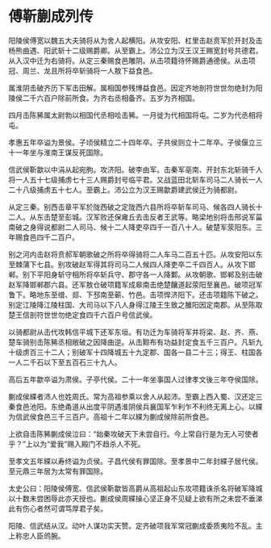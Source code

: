 # 傅靳蒯成列传

阳陵侯傅宽以魏五大夫骑将从为舍人起横阳。从攻安阳、杠里击赵贲军於开封及击杨熊曲遇、阳武斩十二级赐爵卿。从至霸上。沛公立为汉王汉王赐宽封号共德君。从入汉中迁为右骑将。从定三秦赐食邑雕阴。从击项籍待怀赐爵通德侯。从击项冠、周兰、龙且所将卒斩骑将一人敖下益食邑。

属淮阴击破齐历下军击田解。属相国参残博益食邑。因定齐地剖符世世勿绝封为阳陵侯二千六百户除前所食。为齐右丞相备齐。五岁为齐相国。

四月击陈豨属太尉勃以相国代丞相哙击豨。一月徙为代相国将屯。二岁为代丞相将屯。

孝惠五年卒谥为景侯。子顷侯精立二十四年卒。子共侯则立十二年卒。子侯偃立三十一年坐与淮南王谋反死国除。

信武侯靳歙以中涓从起宛朐。攻济阳。破李由军。击秦军亳南、开封东北斩骑千人将一人五十七级捕虏七十三人赐爵封号临平君。又战蓝田北斩车司马二人骑长一人二十八级捕虏五十七人。至霸上。沛公立为汉王赐歙爵建武侯迁为骑都尉。

从定三秦。别西击章平军於陇西破之定陇西六县所将卒斩车司马、候各四人骑长十二人。从东击楚至彭城。汉军败还保雍丘去击反者王武等。略梁地别将击邢说军菑南破之身得说都尉二人司马、候十二人降吏卒四千一百八十人。破楚军荥阳东。三年赐食邑四千二百户。

别之河内击赵将贲郝军朝歌破之所将卒得骑将二人车马二百五十匹。从攻安阳以东至棘蒲下七县。别攻破赵军得其将司马二人候四人降吏卒二千四百人。从攻下邯郸。别下平阳身斩守相所将卒斩兵守、郡守各一人降鄴。从攻朝歌、邯郸及别击破赵军降邯郸郡六县。还军敖仓破项籍军成皋南击绝楚饟道起荥阳至襄邑。破项冠军鲁下。略地东至缯、郯、下邳南至蕲、竹邑。击项悍济阳下。还击项籍陈下破之。别定江陵降江陵柱国、大司马以下八人身得江陵王生致之雒阳因定南郡。从至陈取楚王信剖符世世勿绝定食四千六百户号信武侯。

以骑都尉从击代攻韩信平城下还军东垣。有功迁为车骑将军并将梁、赵、齐、燕、楚车骑别击陈豨丞相敞破之因降曲逆。从击黥布有功益封定食五千三百户。凡斩九十级虏百三十二人；别破军十四降城五十九定郡、国各一县二十三；得王、柱国各一人二千石以下至五百石三十九人。

高后五年歙卒谥为肃侯。子亭代侯。二十一年坐事国人过律孝文後三年夺侯国除。

蒯成侯緤者沛人也姓周氏。常为高祖参乘以舍人从起沛。至霸上西入蜀、汉还定三秦食邑池阳。东绝甬道从出度平阴遇淮阴侯兵襄国军乍利乍不利终无离上心。以緤为信武侯食邑三千三百户。高祖十二年以緤为蒯成侯除前所食邑。

上欲自击陈豨蒯成侯泣曰：“始秦攻破天下未尝自行。今上常自行是为无人可使者乎？”上以为“爱我”赐入殿门不趋杀人不死。

至孝文五年緤以寿终谥为贞侯。子昌代侯有罪国除。至孝景中二年封緤子居代侯。至元鼎三年居为太常有罪国除。

太史公曰：阳陵侯傅宽、信武侯靳歙皆高爵从高祖起山东攻项籍诛杀名将破军降城以十数未尝困辱此亦天授也。蒯成侯周緤操心坚正身不见疑上欲有所之未尝不垂涕此有伤心者然可谓笃厚君子矣。

阳陵、信武结从汉。动叶人谋功实天赞。定齐破项我军常冠蒯成委质夷险不乱。主上称忠人臣鸧腕。

